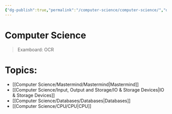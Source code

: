 ```yaml
---
{"dg-publish":true,"permalink":"/computer-science/computer-science/","dgHomeLink":true,"dgPassFrontmatter":false}
---
```



# Computer Science

> Examboard: OCR

# Topics:
- [[Computer Science/Mastermind/Mastermind|Mastermind]]
- [[Computer Science/Input, Output and Storage/IO & Storage Devices|IO & Storage Devices]]
- [[Computer Science/Databases/Databases|Databases]]
- [[Computer Science/CPU/CPU|CPU]]
